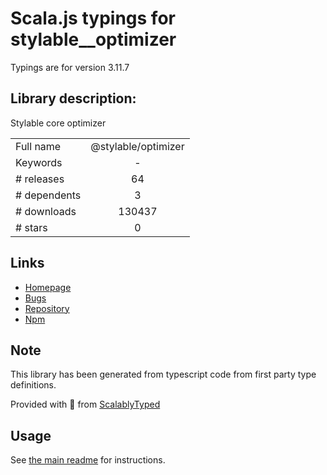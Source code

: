
# Scala.js typings for stylable__optimizer

Typings are for version 3.11.7

## Library description:
Stylable core optimizer

|                    |                 |
| ------------------ | :-------------: |
| Full name          | @stylable/optimizer |
| Keywords           | - |
| # releases         | 64 |
| # dependents       | 3 |
| # downloads        | 130437 |
| # stars            | 0 |

## Links
- [Homepage](https://stylable.io)
- [Bugs](https://github.com/wix/stylable/issues)
- [Repository](https://github.com/wix/stylable)
- [Npm](https://www.npmjs.com/package/%40stylable%2Foptimizer)
    


## Note
This library has been generated from typescript code from first party type definitions.

Provided with :purple_heart: from [ScalablyTyped](https://github.com/oyvindberg/ScalablyTyped)

## Usage
See [the main readme](../../readme.md) for instructions.


